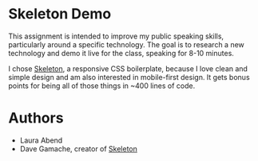 # Skeleton Demo
This assignment is intended to improve my public speaking skills, particularly around a specific technology. The goal is to research a new technology and demo it live for the class, speaking for 8-10 minutes.

I chose [Skeleton](http://getskeleton.com/), a responsive CSS boilerplate, because I love clean and simple design and am also interested in mobile-first design. It gets bonus points for being all of those things in ~400 lines of code.

# Authors
- Laura Abend
- Dave Gamache, creator of [Skeleton](https://github.com/dhg/Skeleton#license)
